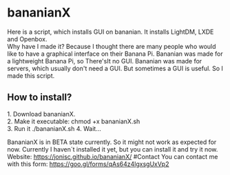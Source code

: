 # bananianX
Here is a script, which installs GUI on bananian. It installs LightDM, LXDE and Openbox.<br>
Why have I made it? Because I thought there are many people who would like to have a graphical interface on their Banana Pi. Bananian was made for a lightweight Banana Pi, so There'sIt no GUI. Bananian was made for servers, which usually don't need a GUI. But sometimes a GUI is useful. So I made this script. 
<h2>How to install?</h2>
1. Download bananianX.<br>
2. Make it executable: chmod +x bananianX.sh<br>
3. Run it ./bananianX.sh
4. Wait...

BananianX is in BETA state currently. So it might not work as expected for now. Currently I haven´t installed it yet, but you can install it and try it now.<br>
Website: https://jonisc.github.io/bananianX/ 
#Contact
You can contact me with this form: https://goo.gl/forms/qAs64z4lgxsgUxVp2

